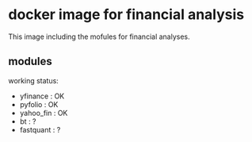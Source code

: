 # docker image for financial analysis


This image including the mofules for financial analyses.

## modules

working status:

- yfinance : OK
- pyfolio : OK
- yahoo_fin : OK
- bt : ?
- fastquant : ?

